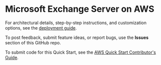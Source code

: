 # Microsoft Exchange Server on AWS

For architectural details, step-by-step instructions, and customization options, see the [deployment guide](https://fwd.aws/NvamP?).

To post feedback, submit feature ideas, or report bugs, use the **Issues** section of this GitHub repo.

To submit code for this Quick Start, see the [AWS Quick Start Contributor's Guide](https://fwd.aws/NwqYA?).